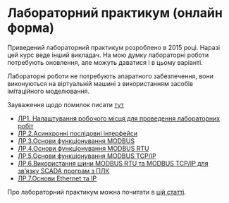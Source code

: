 # Лабораторний практикум (онлайн форма)

Приведений лабораторний практикум розроблено в 2015 році. Наразі цей курс веде інший викладач. На мою думку лабораторні роботи потребують оновлення, але можуть даватися і в цьому варіанті.

Лабораторні роботи не потребують апаратного забезпечення, вони виконуються на віртуальній машині з використанням засобів імітаційного моделювання. 

Зауваження щодо помилок писати [тут](https://github.com/pupenasan/fieldbus/issues/1) 

- [ЛР1. Налаштування робочого місця для проведення лабораторних робіт](lab1.md)
- [ЛР.2.Асинхронні послідовні інтерфейси](lab2.md)
- [ЛР.3.Основи функціонування MODBUS](lab3.md)
- [ЛР.4.Основи функціонування MODBUS RTU](lab4.md)
- [ЛР.5.Основи функціонування MODBUS TCP/IP](lab5.md)
- [ЛР.6.Використання шини MODBUS RTU та MODBUS TCP/IP для зв’язку SCADA програм з ПЛК](lab6.md)
- [ЛР.7.Основи Ethernet та IP](lab7.md)

Про лабораторний практикум можна почитати в [цій статті](http://dspace.nuft.edu.ua/bitstream/123456789/24684/1/tom22.pdf).